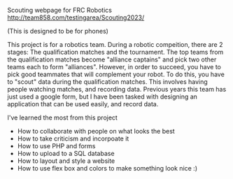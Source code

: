 Scouting webpage for FRC Robotics
http://team858.com/testingarea/Scouting2023/

(This is designed to be for phones)

  This project is for a robotics team. During a robotic compeition, there are 2 stages: The qualification matches and the tournament. The top teams from the qualification matches become "alliance captains" and pick two other teams each to form "alliances". However, in order to succeed, you have to pick good teammates that will complement your robot. 
  To do this, you have to "scout" data during the qualification matches. This involves having people watching matches, and recording data. Previous years this team has just used a google form, but I have been tasked with designing an application that can be used easily, and record data.
  
I've learned the most from this project
- How to collaborate with people on what looks the best
- How to take criticism and incorpoate it
- How to use PHP and forms
- How to upload to a SQL database
- How to layout and style a website
- How to use flex box and colors to make something look nice :)
